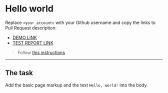 # Hello world
Replace `<your_account>` with your Github username and copy the links to Pull Request description:
- [DEMO LINK](https://EvgenyNikitinEvgeny.github.io/layout_hello-world/)
- [TEST REPORT LINK](https://EvgenyNikitinEvgeny.github.io/layout_hello-world/report/html_report/)

> Follow [this instructions](https://mate-academy.github.io/layout_task-guideline/#how-to-solve-the-layout-tasks-on-github)
___

## The task
Add the basic page markup and the text `Hello, world!` into the body.
